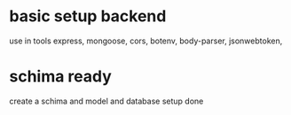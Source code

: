 # basic setup backend 

use in tools
express,
mongoose,
cors,
botenv,
body-parser,
jsonwebtoken,

# schima ready
create a schima and model and database setup done
